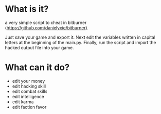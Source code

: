 # What is it?

a very simple script to cheat in bitburner (https://github.com/danielyxie/bitburner).

Just save your game and export it. Next edit the variables written in capital letters at the beginning of the main.py. Finally, run the script and import the hacked output file into your game.

# What can it do?
- edit your money
- edit hacking skill
- edit combat skills
- edit intelligence
- edit karma
- edit faction favor